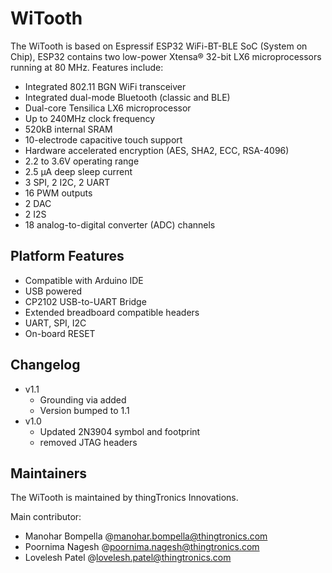 # WiTooth

The WiTooth is based on Espressif ESP32 WiFi-BT-BLE SoC (System on Chip), ESP32 contains two low-power Xtensa® 32-bit LX6 microprocessors running at 80 MHz. Features include:

 * Integrated 802.11 BGN WiFi transceiver
 * Integrated dual-mode Bluetooth (classic and BLE)
 * Dual-core Tensilica LX6 microprocessor
 * Up to 240MHz clock frequency
 * 520kB internal SRAM
 * 10-electrode capacitive touch support
 * Hardware accelerated encryption (AES, SHA2, ECC, RSA-4096)
 * 2.2 to 3.6V operating range
 * 2.5 µA deep sleep current
 * 3 SPI, 2 I2C, 2 UART
 * 16 PWM outputs
 * 2 DAC
 * 2 I2S
 * 18 analog-to-digital converter (ADC) channels
 
## Platform Features

 * Compatible with Arduino IDE
 * USB powered
 * CP2102 USB-to-UART Bridge
 * Extended breadboard compatible headers
 * UART, SPI, I2C
 * On-board RESET

## Changelog
 - v1.1
	+ Grounding via added
	+ Version bumped to 1.1
 - v1.0
	+ Updated 2N3904 symbol and footprint
	+ removed JTAG headers
 
## Maintainers

The WiTooth is maintained by thingTronics Innovations.

Main contributor:
 * Manohar Bompella @<manohar.bompella@thingtronics.com>
 * Poornima Nagesh @<poornima.nagesh@thingtronics.com>
 * Lovelesh Patel @<lovelesh.patel@thingtronics.com>
 
